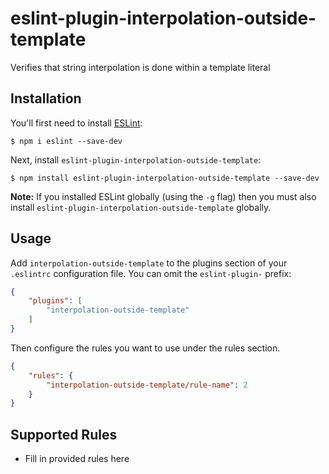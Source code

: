 # eslint-plugin-interpolation-outside-template

Verifies that string interpolation is done within a template literal

## Installation

You'll first need to install [ESLint](http://eslint.org):

```
$ npm i eslint --save-dev
```

Next, install `eslint-plugin-interpolation-outside-template`:

```
$ npm install eslint-plugin-interpolation-outside-template --save-dev
```

**Note:** If you installed ESLint globally (using the `-g` flag) then you must also install `eslint-plugin-interpolation-outside-template` globally.

## Usage

Add `interpolation-outside-template` to the plugins section of your `.eslintrc` configuration file. You can omit the `eslint-plugin-` prefix:

```json
{
    "plugins": [
        "interpolation-outside-template"
    ]
}
```


Then configure the rules you want to use under the rules section.

```json
{
    "rules": {
        "interpolation-outside-template/rule-name": 2
    }
}
```

## Supported Rules

* Fill in provided rules here






